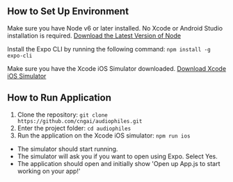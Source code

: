 ## How to Set Up Environment
Make sure you have Node v6 or later installed. No Xcode or Android Studio installation is required.
[Download the Latest Version of Node](https://nodejs.org/en/)

Install the Expo CLI by running the following command:
`npm install -g expo-cli`

Make sure you have the Xcode iOS Simulator downloaded.
[Download Xcode iOS Simulator](https://developer.apple.com/xcode/)

## How to Run Application

1. Clone the repository:
`git clone https://github.com/cngai/audiophiles.git`
2. Enter the project folder:
`cd audiophiles`
3. Run the application on the Xcode iOS simulator:
`npm run ios`
* The simulator should start running.
* The simulator will ask you if you want to open using Expo. Select Yes.
* The application should open and initially show 'Open up App.js to start working on your app!'

